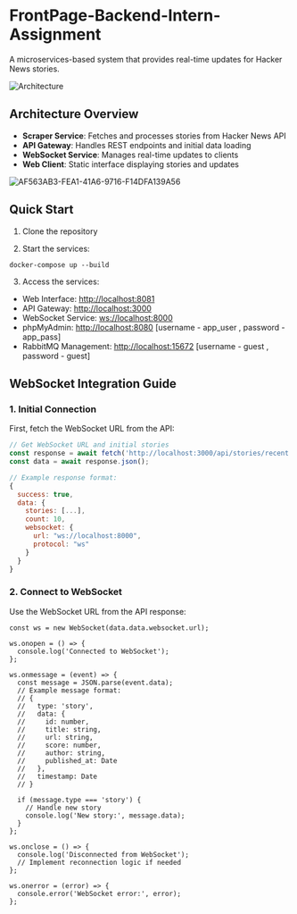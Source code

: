 # FrontPage-Backend-Intern-Assignment

A microservices-based system that provides real-time updates for Hacker News stories.

![Architecture](https://github.com/user-attachments/assets/312c8221-3035-4949-aebc-60d030eb3d30)


## Architecture Overview

- **Scraper Service**: Fetches and processes stories from Hacker News API
- **API Gateway**: Handles REST endpoints and initial data loading
- **WebSocket Service**: Manages real-time updates to clients
- **Web Client**: Static interface displaying stories and updates


![AF563AB3-FEA1-41A6-9716-F14DFA139A56](https://github.com/user-attachments/assets/0d105d4d-7b74-4170-90da-661619e217c6)


## Quick Start

1. Clone the repository

2.  Start the services:

`docker-compose up --build`

3.  Access the services:

-   Web Interface: <http://localhost:8081>
-   API Gateway: <http://localhost:3000>
-   WebSocket Service: <ws://localhost:8000>
-   phpMyAdmin: <http://localhost:8080> [username - app_user , password - app_pass]
-   RabbitMQ Management: <http://localhost:15672> [username - guest , password - guest]

## WebSocket Integration Guide

### 1. Initial Connection

First, fetch the WebSocket URL from the API:

```javascript
// Get WebSocket URL and initial stories
const response = await fetch('http://localhost:3000/api/stories/recent');
const data = await response.json();

// Example response format:
{
  success: true,
  data: {
    stories: [...],
    count: 10,
    websocket: {
      url: "ws://localhost:8000",
      protocol: "ws"
    }
  }
}
```

### 2\. Connect to WebSocket

Use the WebSocket URL from the API response:

```
const ws = new WebSocket(data.data.websocket.url);

ws.onopen = () => {
  console.log('Connected to WebSocket');
};

ws.onmessage = (event) => {
  const message = JSON.parse(event.data);
  // Example message format:
  // {
  //   type: 'story',
  //   data: {
  //     id: number,
  //     title: string,
  //     url: string,
  //     score: number,
  //     author: string,
  //     published_at: Date
  //   },
  //   timestamp: Date
  // }

  if (message.type === 'story') {
    // Handle new story
    console.log('New story:', message.data);
  }
};

ws.onclose = () => {
  console.log('Disconnected from WebSocket');
  // Implement reconnection logic if needed
};

ws.onerror = (error) => {
  console.error('WebSocket error:', error);
};
```
